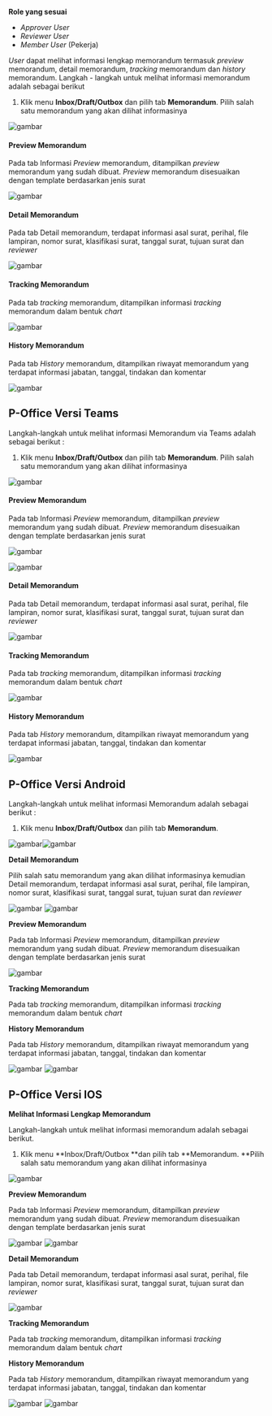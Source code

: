 **Role yang sesuai**

- *Approver User*
- *Reviewer User*
- *Member User* (Pekerja)

_User_ dapat melihat informasi lengkap memorandum termasuk *preview* memorandum, detail memorandum, *tracking* memorandum dan *history* memorandum. Langkah - langkah untuk melihat informasi memorandum adalah sebagai berikut

1. Klik menu **Inbox/Draft/Outbox** dan pilih tab **Memorandum**. Pilih salah satu memorandum yang akan dilihat informasinya

![gambar](SC_Memorandum/MM30.png)

#### Preview Memorandum

Pada tab Informasi *Preview* memorandum, ditampilkan *preview* memorandum yang sudah dibuat. *Preview* memorandum disesuaikan dengan template berdasarkan jenis surat

![gambar](SC_Memorandum/CR01.png)

#### Detail Memorandum

Pada tab Detail memorandum, terdapat informasi asal surat, perihal, file lampiran, nomor surat, klasifikasi surat, tanggal surat, tujuan surat dan *reviewer*

![gambar](SC_Memorandum/MM32.png)

#### Tracking Memorandum

Pada tab *tracking* memorandum, ditampilkan informasi *tracking* memorandum dalam bentuk *chart*

![gambar](SC_Memorandum/MM33.png)

#### History Memorandum

Pada tab *History* memorandum, ditampilkan riwayat memorandum yang terdapat informasi jabatan, tanggal, tindakan dan komentar

![gambar](SC_Memorandum/MM34.png)

## **P-Office Versi Teams**

Langkah-langkah untuk melihat informasi Memorandum via Teams adalah sebagai berikut :

1. Klik menu **Inbox/Draft/Outbox** dan pilih tab **Memorandum**. Pilih salah satu memorandum yang akan dilihat informasinya

![gambar](Memorandum/MM_Teams/MM30.png)

#### Preview Memorandum

Pada tab Informasi *Preview* memorandum, ditampilkan *preview* memorandum yang sudah dibuat. *Preview* memorandum disesuaikan dengan template berdasarkan jenis surat

![gambar](Memorandum/MM_Teams/MM31.png)

![gambar](Memorandum/MM_Teams/MM32.png)

#### Detail Memorandum

Pada tab Detail memorandum, terdapat informasi asal surat, perihal, file lampiran, nomor surat, klasifikasi surat, tanggal surat, tujuan surat dan *reviewer*

![gambar](Memorandum/MM_Teams/MM33.png)

#### Tracking Memorandum

Pada tab *tracking* memorandum, ditampilkan informasi *tracking* memorandum dalam bentuk *chart*

![gambar](Memorandum/MM_Teams/MM34.png)

#### History Memorandum

Pada tab *History* memorandum, ditampilkan riwayat memorandum yang terdapat informasi jabatan, tanggal, tindakan dan komentar

![gambar](Memorandum/MM_Teams/MM35.png)



## **P-Office Versi Android**

Langkah-langkah untuk melihat informasi Memorandum adalah sebagai berikut :

1. Klik menu **Inbox/Draft/Outbox** dan pilih tab **Memorandum**.

![gambar](Memorandum/MM_Android/Infomemo/A01.jpg)![gambar](Memorandum/MM_Android/Infomemo/A02.jpg) 

**Detail Memorandum**

Pilih salah satu memorandum yang akan dilihat informasinya kemudian  Detail memorandum, terdapat informasi asal surat, perihal, file lampiran, nomor surat, klasifikasi surat, tanggal surat, tujuan surat dan _reviewer_

![gambar](Memorandum/MM_Android/Infomemo/D01.jpg) ![gambar](Memorandum/MM_Android/Infomemo/D02.jpg) 

**Preview Memorandum**

Pada tab Informasi _Preview_ memorandum, ditampilkan _preview_ memorandum yang sudah dibuat. _Preview_ memorandum disesuaikan dengan template berdasarkan jenis surat

![gambar](Memorandum/MM_Android/Infomemo/P01.jpg) 

**Tracking Memorandum**

Pada tab _tracking_ memorandum, ditampilkan informasi _tracking_ memorandum dalam bentuk _chart_

**History Memorandum**

Pada tab _History_ memorandum, ditampilkan riwayat memorandum yang terdapat informasi jabatan, tanggal, tindakan dan komentar

![gambar](Memorandum/MM_Android/Infomemo/H01.jpg) ![gambar](Memorandum/MM_Android/Infomemo/H02.jpg) 



## **P-Office Versi IOS**

**Melihat Informasi Lengkap Memorandum**

Langkah-langkah untuk melihat informasi memorandum adalah sebagai berikut.

1.	Klik menu **Inbox/Draft/Outbox **dan pilih tab **Memorandum. **Pilih salah satu memorandum yang akan dilihat informasinya

![gambar](Memorandum/MM_IOS/MM-76.png)

**Preview Memorandum**

Pada tab Informasi _Preview_ memorandum, ditampilkan _preview_ memorandum yang sudah dibuat. _Preview_ memorandum disesuaikan dengan template berdasarkan jenis surat

![gambar](Memorandum/MM_IOS/MM-29.png)
![gambar](Memorandum/MM_IOS/MM-30.png)

**Detail Memorandum**

Pada tab Detail memorandum, terdapat informasi asal surat, perihal, file lampiran, nomor surat, klasifikasi surat, tanggal surat, tujuan surat dan _reviewer_

![gambar](Memorandum/MM_IOS/MM-31.png)

**Tracking Memorandum**

Pada tab _tracking_ memorandum, ditampilkan informasi _tracking_ memorandum dalam bentuk _chart_

**History Memorandum**

Pada tab _History_ memorandum, ditampilkan riwayat memorandum yang terdapat informasi jabatan, tanggal, tindakan dan komentar

![gambar](Memorandum/MM_IOS/MM-33.png)
![gambar](Memorandum/MM_IOS/MM-34.png)
